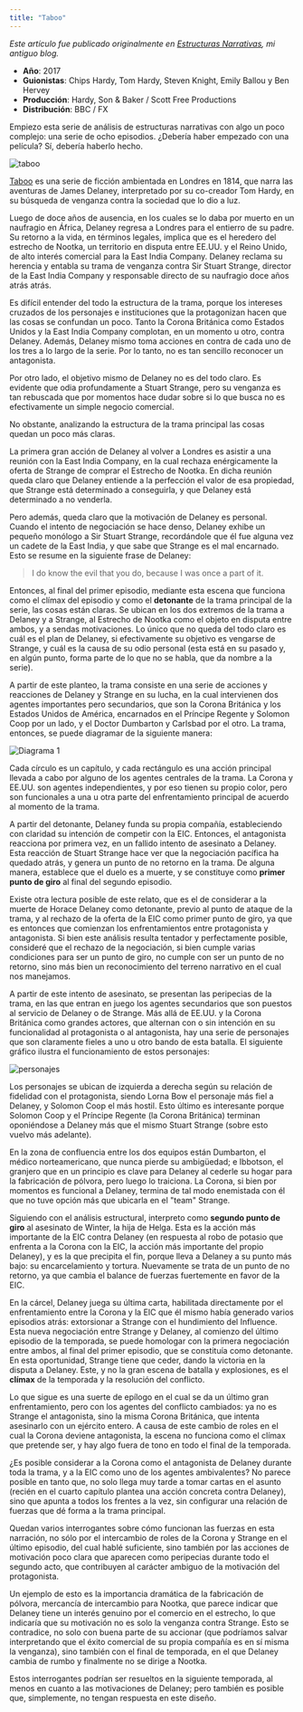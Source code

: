 ```yaml
--- 
title: "Taboo"
---
```


*Este artículo fue publicado originalmente en [Estructuras Narrativas](https://estructurasnarrativas.wordpress.com/), mi antiguo blog.*

* **Año**: 2017
* **Guionistas**: Chips Hardy, Tom Hardy, Steven Knight, Emily Ballou y Ben Hervey
* **Producción**: Hardy, Son & Baker / Scott Free Productions
* **Distribución**: BBC / FX

Empiezo esta serie de análisis de estructuras narrativas con algo un poco complejo: una serie de ocho episodios. ¿Debería haber empezado con una película? Sí, debería haberlo hecho.

![taboo](_content_assets\taboo\taboo-estructura.png)

[Taboo](http://www.imdb.com/title/tt3647998/) es una serie de ficción ambientada en Londres en 1814, que narra las aventuras de James Delaney, interpretado por su co-creador Tom Hardy, en su búsqueda de venganza contra la sociedad que lo dio a luz.

Luego de doce años de ausencia, en los cuales se lo daba por muerto en un naufragio en África, Delaney regresa a Londres para el entierro de su padre. Su retorno a la vida, en términos legales, implica que es el heredero del estrecho de Nootka, un territorio en disputa entre EE.UU. y el Reino Unido, de alto interés comercial para la East India Company. Delaney reclama su herencia y entabla su trama de venganza contra Sir Stuart Strange, director de la East India Company y responsable directo de su naufragio doce años atrás atrás.

Es difícil entender del todo la estructura de la trama, porque los intereses cruzados de los personajes e instituciones que la protagonizan hacen que las cosas se confundan un poco. Tanto la Corona Británica como Estados Unidos y la East India Company complotan, en un momento u otro, contra Delaney. Además, Delaney mismo toma acciones en contra de cada uno de los tres a lo largo de la serie. Por lo tanto, no es tan sencillo reconocer un antagonista.

Por otro lado, el objetivo mismo de Delaney no es del todo claro. Es evidente que odia profundamente a Stuart Strange, pero su venganza es tan rebuscada que por momentos hace dudar sobre si lo que busca no es efectivamente un simple negocio comercial.

No obstante, analizando la estructura de la trama principal las cosas quedan un poco más claras.

La primera gran acción de Delaney al volver a Londres es asistir a una reunión con la East India Company, en la cual rechaza enérgicamente la oferta de Strange de comprar el Estrecho de Nootka. En dicha reunión queda claro que Delaney entiende a la perfección el valor de esa propiedad, que Strange está determinado a conseguirla, y que Delaney está determinado a no venderla.

Pero además, queda claro que la motivación de Delaney es personal. Cuando el intento de negociación se hace denso, Delaney exhibe un pequeño monólogo a Sir Stuart Strange, recordándole que él fue alguna vez un cadete de la East India, y que sabe que Strange es el mal encarnado. Esto se resume en la siguiente frase de Delaney:

> I do know the evil that you do, because I was once a part of it.

Entonces, al final del primer episodio, mediante esta escena que funciona como el clímax del episodio y como el **detonante** de la trama principal de la serie, las cosas están claras. Se ubican en los dos extremos de la trama a Delaney y a Strange, al Estrecho de Nootka como el objeto en disputa entre ambos, y a sendas motivaciones. Lo único que no queda del todo claro es cuál es el plan de Delaney, si efectivamente su objetivo es vengarse de Strange, y cuál es la causa de su odio personal (esta está en su pasado y, en algún punto, forma parte de lo que no se habla, que da nombre a la serie).

A partir de este planteo, la trama consiste en una serie de acciones y reacciones de Delaney y Strange en su lucha, en la cual intervienen dos agentes importantes pero secundarios, que son la Corona Británica y los Estados Unidos de América, encarnados en el Príncipe Regente y Solomon Coop por un lado, y el Doctor Dumbarton y Carlsbad por el otro. La trama, entonces, se puede diagramar de la siguiente manera:

![Diagrama 1](_content_assets\taboo\taboo-estructura.png)

Cada círculo es un capítulo, y cada rectángulo es una acción principal llevada a cabo por alguno de los agentes centrales de la trama. La Corona y EE.UU. son agentes independientes, y por eso tienen su propio color, pero son funcionales a una u otra parte del enfrentamiento principal de acuerdo al momento de la trama.

A partir del detonante, Delaney funda su propia compañía, estableciendo con claridad su intención de competir con la EIC. Entonces, el antagonista reacciona por primera vez, en un fallido intento de asesinato a Delaney. Esta reacción de Stuart Strange hace ver que la negociación pacífica ha quedado atrás, y genera un punto de no retorno en la trama. De alguna manera, establece que el duelo es a muerte, y se constituye como **primer punto de giro** al final del segundo episodio.

Existe otra lectura posible de este relato, que es el de considerar a la muerte de Horace Delaney como detonante, previo al punto de ataque de la trama, y al rechazo de la oferta de la EIC como primer punto de giro, ya que es entonces que comienzan los enfrentamientos entre protagonista y antagonista. Si bien este análisis resulta tentador y perfectamente posible, consideré que el rechazo de la negociación, si bien cumple varias condiciones para ser un punto de giro, no cumple con ser un punto de no retorno, sino más bien un reconocimiento del terreno narrativo en el cual nos manejamos.

A partir de este intento de asesinato, se presentan las peripecias de la trama, en las que entran en juego los agentes secundarios que son puestos al servicio de Delaney o de Strange. Más allá de EE.UU. y la Corona Británica como grandes actores, que alternan con o sin intención en su funcionalidad al protagonista o al antagonista, hay una serie de personajes que son claramente fieles a uno u otro bando de esta batalla. El siguiente gráfico ilustra el funcionamiento de estos personajes:

![personajes](_content_assets\taboo\taboo-personajes-por-equipo.png)

Los personajes se ubican de izquierda a derecha según su relación de fidelidad con el protagonista, siendo Lorna Bow el personaje más fiel a Delaney, y Solomon Coop el más hostil. Esto último es interesante porque Solomon Coop y el Príncipe Regente (la Corona Británica) terminan oponiéndose a Delaney más que el mismo Stuart Strange (sobre esto vuelvo más adelante).

En la zona de confluencia entre los dos equipos están Dumbarton, el médico norteamericano, que nunca pierde su ambigüedad; e Ibbotson, el granjero que en un principio es clave para Delaney al cederle su hogar para la fabricación de pólvora, pero luego lo traiciona. La Corona, si bien por momentos es funcional a Delaney, termina de tal modo enemistada con él que no tuve opción más que ubicarla en el "team" Strange.

Siguiendo con el análisis estructural, interpreto como **segundo punto de giro** al asesinato de Winter, la hija de Helga. Esta es la acción más importante de la EIC contra Delaney (en respuesta al robo de potasio que enfrenta a la Corona con la EIC, la acción más importante del propio Delaney), y es la que precipita el fin, porque lleva a Delaney a su punto más bajo: su encarcelamiento y tortura. Nuevamente se trata de un punto de no retorno, ya que cambia el balance de fuerzas fuertemente en favor de la EIC.

En la cárcel, Delaney juega su última carta, habilitada directamente por el enfrentamiento entre la Corona y la EIC que él mismo había generado varios episodios atrás: extorsionar a Strange con el hundimiento del Influence. Esta nueva negociación entre Strange y Delaney, al comienzo del último episodio de la temporada, se puede homologar con la primera negociación entre ambos, al final del primer episodio, que se constituía como detonante. En esta oportunidad, Strange tiene que ceder, dando la victoria en la disputa a Delaney. Este, y no la gran escena de batalla y explosiones, es el **clímax** de la temporada y la resolución del conflicto.

Lo que sigue es una suerte de epílogo en el cual se da un último gran enfrentamiento, pero con los agentes del conflicto cambiados: ya no es Strange el antagonista, sino la misma Corona Británica, que intenta asesinarlo con un ejército entero. A causa de este cambio de roles en el cual la Corona deviene antagonista, la escena no funciona como el clímax que pretende ser, y hay algo fuera de tono en todo el final de la temporada.

¿Es posible considerar a la Corona como el antagonista de Delaney durante toda la trama, y a la EIC como uno de los agentes ambivalentes? No parece posible en tanto que, no solo llega muy tarde a tomar cartas en el asunto (recién en el cuarto capítulo plantea una acción concreta contra Delaney), sino que apunta a todos los frentes a la vez, sin configurar una relación de fuerzas que dé forma a la trama principal.

Quedan varios interrogantes sobre cómo funcionan las fuerzas en esta narración, no sólo por el intercambio de roles de la Corona y Strange en el último episodio, del cual hablé suficiente, sino también por las acciones de motivación poco clara que aparecen como peripecias durante todo el segundo acto, que contribuyen al carácter ambiguo de la motivación del protagonista.

Un ejemplo de esto es la importancia dramática de la fabricación de pólvora, mercancía de intercambio para Nootka, que parece indicar que Delaney tiene un interés genuino por el comercio en el estrecho, lo que indicaría que su motivación no es solo la venganza contra Strange. Esto se contradice, no solo con buena parte de su accionar (que podríamos salvar interpretando que el éxito comercial de su propia compañía es en sí misma la venganza), sino también con el final de temporada, en el que Delaney cambia de rumbo y finalmente no se dirige a Nootka.

Estos interrogantes podrían ser resueltos en la siguiente temporada, al menos en cuanto a las motivaciones de Delaney; pero también es posible que, simplemente, no tengan respuesta en este diseño.